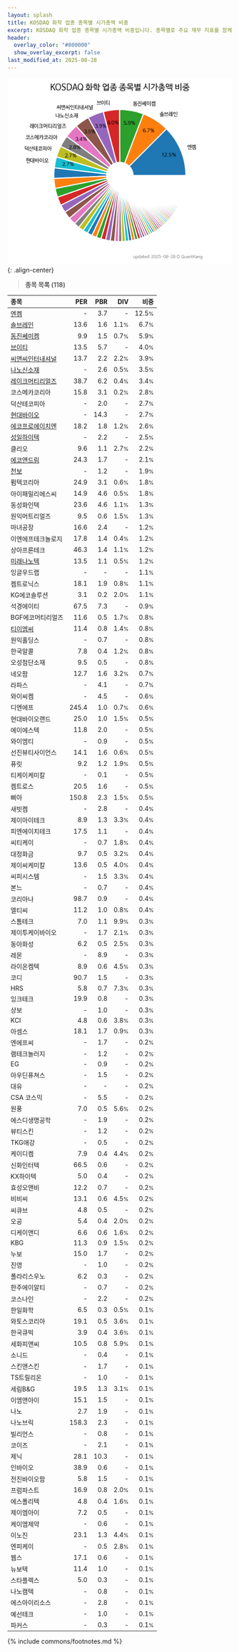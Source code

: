 ```yaml
---
layout: splash
title: KOSDAQ 화학 업종 종목별 시가총액 비중
excerpt: KOSDAQ 화학 업종 종목별 시가총액 비중입니다. 종목별로 주요 재무 지표를 함께 표시합니다.
header:
  overlay_color: "#800000"
  show_overlay_excerpt: false
last_modified_at: 2025-08-28
---
```



![KOSDAQ 화학 업종 종목별 시가총액 비중](/stats/sector/images/kosdaq_업종_화학_종목.png){: .align-center}


> **종목 목록 (118)**<a id="list"></a>

| **종목** | **PER** | **PBR** | **DIV** | **비중** |
| :------- | ------: | ------: | ------: | -------: |
| [엔켐](/348370/) | - | 3.7 | - | 12.5<small>%</small> |
| [솔브레인](/357780/) | 13.6 | 1.6 | 1.1<small>%</small> | 6.7<small>%</small> |
| [동진쎄미켐](/005290/) | 9.9 | 1.5 | 0.7<small>%</small> | 5.9<small>%</small> |
| [브이티](/018290/) | 13.5 | 5.7 | - | 4.0<small>%</small> |
| [씨앤씨인터내셔널](/352480/) | 13.7 | 2.2 | 2.2<small>%</small> | 3.9<small>%</small> |
| [나노신소재](/121600/) | - | 2.6 | 0.5<small>%</small> | 3.5<small>%</small> |
| [레이크머티리얼즈](/281740/) | 38.7 | 6.2 | 0.4<small>%</small> | 3.4<small>%</small> |
| 코스메카코리아 | 15.8 | 3.1 | 0.2<small>%</small> | 2.8<small>%</small> |
| 덕산테코피아 | - | 2.0 | - | 2.7<small>%</small> |
| [현대바이오](/048410/) | - | 14.3 | - | 2.7<small>%</small> |
| [에코프로에이치엔](/383310/) | 18.2 | 1.8 | 1.2<small>%</small> | 2.6<small>%</small> |
| [성일하이텍](/365340/) | - | 2.2 | - | 2.5<small>%</small> |
| 클리오 | 9.6 | 1.1 | 2.7<small>%</small> | 2.2<small>%</small> |
| [에코앤드림](/101360/) | 24.3 | 1.7 | - | 2.1<small>%</small> |
| [천보](/278280/) | - | 1.2 | - | 1.9<small>%</small> |
| 펌텍코리아 | 24.9 | 3.1 | 0.6<small>%</small> | 1.8<small>%</small> |
| 아이패밀리에스씨 | 14.9 | 4.6 | 0.5<small>%</small> | 1.8<small>%</small> |
| 동성화인텍 | 23.6 | 4.6 | 1.1<small>%</small> | 1.3<small>%</small> |
| 원익머트리얼즈 | 9.5 | 0.6 | 1.5<small>%</small> | 1.3<small>%</small> |
| 마녀공장 | 16.6 | 2.4 | - | 1.2<small>%</small> |
| 이엔에프테크놀로지 | 17.8 | 1.4 | 0.4<small>%</small> | 1.2<small>%</small> |
| 상아프론테크 | 46.3 | 1.4 | 1.1<small>%</small> | 1.2<small>%</small> |
| [미래나노텍](/095500/) | 13.5 | 1.1 | 0.5<small>%</small> | 1.2<small>%</small> |
| 잉글우드랩 | - | - | - | 1.1<small>%</small> |
| 켐트로닉스 | 18.1 | 1.9 | 0.8<small>%</small> | 1.1<small>%</small> |
| KG에코솔루션 | 3.1 | 0.2 | 2.0<small>%</small> | 1.1<small>%</small> |
| 석경에이티 | 67.5 | 7.3 | - | 0.9<small>%</small> |
| BGF에코머티리얼즈 | 11.6 | 0.5 | 1.7<small>%</small> | 0.8<small>%</small> |
| [티이엠씨](/425040/) | 11.4 | 0.8 | 1.4<small>%</small> | 0.8<small>%</small> |
| 원익홀딩스 | - | 0.7 | - | 0.8<small>%</small> |
| 한국알콜 | 7.8 | 0.4 | 1.2<small>%</small> | 0.8<small>%</small> |
| 오성첨단소재 | 9.5 | 0.5 | - | 0.8<small>%</small> |
| 네오팜 | 12.7 | 1.6 | 3.2<small>%</small> | 0.7<small>%</small> |
| 라파스 | - | 4.1 | - | 0.7<small>%</small> |
| 와이씨켐 | - | 4.5 | - | 0.6<small>%</small> |
| 디엔에프 | 245.4 | 1.0 | 0.7<small>%</small> | 0.6<small>%</small> |
| 현대바이오랜드 | 25.0 | 1.0 | 1.5<small>%</small> | 0.5<small>%</small> |
| 에이에스텍 | 11.8 | 2.0 | - | 0.5<small>%</small> |
| 와이엠티 | - | 0.9 | - | 0.5<small>%</small> |
| 선진뷰티사이언스 | 14.1 | 1.6 | 0.6<small>%</small> | 0.5<small>%</small> |
| 퓨릿 | 9.2 | 1.2 | 1.9<small>%</small> | 0.5<small>%</small> |
| 티케이케미칼 | - | 0.1 | - | 0.5<small>%</small> |
| 켐트로스 | 20.5 | 1.6 | - | 0.5<small>%</small> |
| 삐아 | 150.8 | 2.3 | 1.5<small>%</small> | 0.5<small>%</small> |
| 새빗켐 | - | 2.8 | - | 0.4<small>%</small> |
| 제이아이테크 | 8.9 | 1.3 | 3.3<small>%</small> | 0.4<small>%</small> |
| 피엔에이치테크 | 17.5 | 1.1 | - | 0.4<small>%</small> |
| 씨티케이 | - | 0.7 | 1.8<small>%</small> | 0.4<small>%</small> |
| 대정화금 | 9.7 | 0.5 | 3.2<small>%</small> | 0.4<small>%</small> |
| 제이씨케미칼 | 13.6 | 0.5 | 4.0<small>%</small> | 0.4<small>%</small> |
| 씨피시스템 | - | 1.5 | 3.3<small>%</small> | 0.4<small>%</small> |
| 본느 | - | 0.7 | - | 0.4<small>%</small> |
| 코리아나 | 98.7 | 0.9 | - | 0.4<small>%</small> |
| 엘티씨 | 11.2 | 1.0 | 0.8<small>%</small> | 0.4<small>%</small> |
| 스톰테크 | 7.0 | 1.1 | 9.9<small>%</small> | 0.3<small>%</small> |
| 제이투케이바이오 | - | 1.7 | 2.1<small>%</small> | 0.3<small>%</small> |
| 동아화성 | 6.2 | 0.5 | 2.5<small>%</small> | 0.3<small>%</small> |
| 레몬 | - | 8.9 | - | 0.3<small>%</small> |
| 라이온켐텍 | 8.9 | 0.6 | 4.5<small>%</small> | 0.3<small>%</small> |
| 코디 | 90.7 | 1.5 | - | 0.3<small>%</small> |
| HRS | 5.8 | 0.7 | 7.3<small>%</small> | 0.3<small>%</small> |
| 잉크테크 | 19.9 | 0.8 | - | 0.3<small>%</small> |
| 상보 | - | 1.0 | - | 0.3<small>%</small> |
| KCI | 4.8 | 0.6 | 3.8<small>%</small> | 0.3<small>%</small> |
| 아셈스 | 18.1 | 1.7 | 0.9<small>%</small> | 0.3<small>%</small> |
| 엔에프씨 | - | 1.7 | - | 0.2<small>%</small> |
| 램테크놀러지 | - | 1.2 | - | 0.2<small>%</small> |
| EG | - | 0.9 | - | 0.2<small>%</small> |
| 아우딘퓨쳐스 | - | 1.5 | - | 0.2<small>%</small> |
| 대유 | - | - | - | 0.2<small>%</small> |
| CSA 코스믹 | - | 5.5 | - | 0.2<small>%</small> |
| 원풍 | 7.0 | 0.5 | 5.6<small>%</small> | 0.2<small>%</small> |
| 에스디생명공학 | - | 1.9 | - | 0.2<small>%</small> |
| 뷰티스킨 | - | 1.2 | - | 0.2<small>%</small> |
| TKG애강 | - | 0.5 | - | 0.2<small>%</small> |
| 케이디켐 | 7.9 | 0.4 | 4.4<small>%</small> | 0.2<small>%</small> |
| 신화인터텍 | 66.5 | 0.6 | - | 0.2<small>%</small> |
| KX하이텍 | 5.0 | 0.4 | - | 0.2<small>%</small> |
| 효성오앤비 | 12.2 | 0.7 | - | 0.2<small>%</small> |
| 비비씨 | 13.1 | 0.6 | 4.5<small>%</small> | 0.2<small>%</small> |
| 씨큐브 | 4.8 | 0.5 | - | 0.2<small>%</small> |
| 오공 | 5.4 | 0.4 | 2.0<small>%</small> | 0.2<small>%</small> |
| 디케이앤디 | 6.6 | 0.6 | 1.6<small>%</small> | 0.2<small>%</small> |
| KBG | 11.3 | 0.9 | 1.5<small>%</small> | 0.2<small>%</small> |
| 누보 | 15.0 | 1.7 | - | 0.2<small>%</small> |
| 진영 | - | 1.0 | - | 0.2<small>%</small> |
| 폴라리스우노 | 6.2 | 0.3 | - | 0.2<small>%</small> |
| 한주에이알티 | - | 0.7 | - | 0.2<small>%</small> |
| 코스나인 | - | 2.2 | - | 0.2<small>%</small> |
| 한일화학 | 6.5 | 0.3 | 0.5<small>%</small> | 0.1<small>%</small> |
| 와토스코리아 | 19.1 | 0.5 | 3.6<small>%</small> | 0.1<small>%</small> |
| 한국큐빅 | 3.9 | 0.4 | 3.6<small>%</small> | 0.1<small>%</small> |
| 세화피앤씨 | 10.5 | 0.8 | 5.9<small>%</small> | 0.1<small>%</small> |
| 소니드 | - | 0.4 | - | 0.1<small>%</small> |
| 스킨앤스킨 | - | 1.7 | - | 0.1<small>%</small> |
| TS트릴리온 | - | 1.0 | - | 0.1<small>%</small> |
| 세림B&G | 19.5 | 1.3 | 3.1<small>%</small> | 0.1<small>%</small> |
| 이엠앤아이 | 15.1 | 1.5 | - | 0.1<small>%</small> |
| 나노 | 2.7 | 1.9 | - | 0.1<small>%</small> |
| 나노브릭 | 158.3 | 2.3 | - | 0.1<small>%</small> |
| 빌리언스 | - | 0.8 | - | 0.1<small>%</small> |
| 코이즈 | - | 2.1 | - | 0.1<small>%</small> |
| 제닉 | 28.1 | 10.3 | - | 0.1<small>%</small> |
| 인바이오 | 38.9 | 0.6 | - | 0.1<small>%</small> |
| 전진바이오팜 | 5.8 | 1.5 | - | 0.1<small>%</small> |
| 프럼파스트 | 16.9 | 0.8 | 2.0<small>%</small> | 0.1<small>%</small> |
| 에스폴리텍 | 4.8 | 0.4 | 1.6<small>%</small> | 0.1<small>%</small> |
| 제이엠아이 | 7.2 | 0.5 | - | 0.1<small>%</small> |
| 케이엠제약 | - | 0.6 | - | 0.1<small>%</small> |
| 이노진 | 23.1 | 1.3 | 4.4<small>%</small> | 0.1<small>%</small> |
| 엔피케이 | - | 0.5 | 2.8<small>%</small> | 0.1<small>%</small> |
| 웹스 | 17.1 | 0.6 | - | 0.1<small>%</small> |
| 뉴보텍 | 11.4 | 1.0 | - | 0.1<small>%</small> |
| 스타플렉스 | 5.0 | 0.3 | - | 0.1<small>%</small> |
| 나노캠텍 | - | 0.8 | - | 0.1<small>%</small> |
| 에스아이리소스 | - | 2.8 | - | 0.1<small>%</small> |
| 예선테크 | - | 1.0 | - | 0.1<small>%</small> |
| 파커스 | - | 0.3 | - | 0.1<small>%</small> |

{% include commons/footnotes.md %}